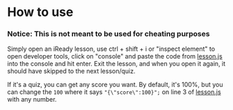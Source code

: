 # How to use
### Notice: This is not meant to be used for cheating purposes

Simply open an iReady lesson, use ctrl + shift + i or "inspect element" to open developer tools, click on "console" and paste the code from [lesson.js](lesson.js) into the console and hit enter. Exit the lesson, and when you open it again, it should have skipped to the next lesson/quiz.

If it's a quiz, you can get any score you want. By default, it's 100%, but you can change the `100` where it says `"{\"score\":100}";` on line 3 of [lesson.js](lesson.js) with any number.
